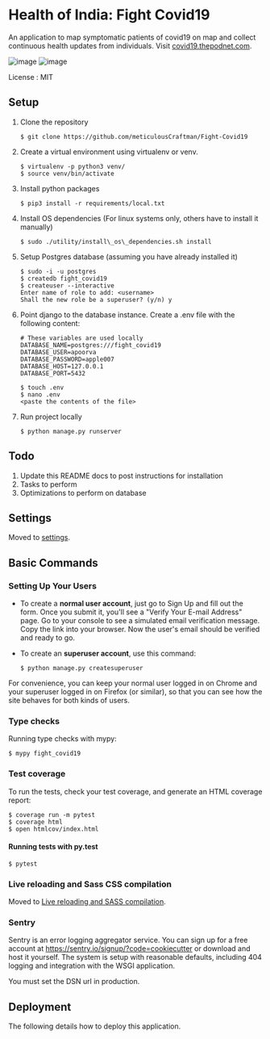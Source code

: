 Health of India: Fight Covid19
==============================

An application to map symptomatic patients of covid19 on map and collect continuous health updates from individuals. Visit
[covid19.thepodnet.com](https://covid19.thepodnet.com).

![image](https://img.shields.io/badge/built%20with-Cookiecutter%20Django-ff69b4.svg)
![image](https://img.shields.io/badge/code%20style-black-000000.svg)

License
:   MIT

Setup
-----

1.  Clone the repository
    ```console
    $ git clone https://github.com/meticulousCraftman/Fight-Covid19
    ```

2.  Create a virtual environment using virtualenv or venv.
     ```console
     $ virtualenv -p python3 venv/ 
     $ source venv/bin/activate
     ```

3.  Install python packages
     ```console
     $ pip3 install -r requirements/local.txt
     ```

4.  Install OS dependencies (For linux systems only, others have to install it manually)
    ```console
    $ sudo ./utility/install\_os\_dependencies.sh install
    ```

5.  Setup Postgres database (assuming you have already installed it)
    ```console
    $ sudo -i -u postgres 
    $ createdb fight_covid19 
    $ createuser --interactive 
    Enter name of role to add: <username>
    Shall the new role be a superuser? (y/n) y
    ```

6.  Point django to the database instance. Create a .env file with the
    following content:
    ```env
    # These variables are used locally
    DATABASE_NAME=postgres:///fight_covid19 
    DATABASE_USER=apoorva
    DATABASE_PASSWORD=apple007 
    DATABASE_HOST=127.0.0.1 
    DATABASE_PORT=5432
    ```
    
    ```console
    $ touch .env
    $ nano .env
    <paste the contents of the file>
    ```
    
    
7.  Run project locally
    ```console
    $ python manage.py runserver
    ```

Todo
----

1.  Update this README docs to post instructions for installation
2.  Tasks to perform
3.  Optimizations to perform on database

Settings
--------

Moved to
[settings](http://cookiecutter-django.readthedocs.io/en/latest/settings.html).

Basic Commands
--------------

### Setting Up Your Users

-   To create a **normal user account**, just go to Sign Up and fill out
    the form. Once you submit it, you'll see a "Verify Your E-mail
    Address" page. Go to your console to see a simulated email
    verification message. Copy the link into your browser. Now the
    user's email should be verified and ready to go.
-   To create an **superuser account**, use this command:

        $ python manage.py createsuperuser

For convenience, you can keep your normal user logged in on Chrome and
your superuser logged in on Firefox (or similar), so that you can see
how the site behaves for both kinds of users.

### Type checks

Running type checks with mypy:

    $ mypy fight_covid19

### Test coverage

To run the tests, check your test coverage, and generate an HTML
coverage report:

    $ coverage run -m pytest
    $ coverage html
    $ open htmlcov/index.html

#### Running tests with py.test

    $ pytest

### Live reloading and Sass CSS compilation

Moved to [Live reloading and SASS
compilation](http://cookiecutter-django.readthedocs.io/en/latest/live-reloading-and-sass-compilation.html).

### Sentry

Sentry is an error logging aggregator service. You can sign up for a
free account at <https://sentry.io/signup/?code=cookiecutter> or
download and host it yourself. The system is setup with reasonable
defaults, including 404 logging and integration with the WSGI
application.

You must set the DSN url in production.

Deployment
----------

The following details how to deploy this application.
